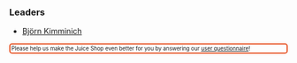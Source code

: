 ### Leaders

* [Björn Kimminich](mailto://bjoern.kimminich@owasp.org)

<p style="border: 2px solid #E64A19; border-radius: 5px; font-size: 0.7em; padding: 2px;">
Please help us make the Juice Shop even better for you by answering our <a href="https://forms.gle/2Tr5m1pqnnesApxN8" target="_blank"><i class='fas fa-poll-h'></i> user questionnaire</a>!
</p>
